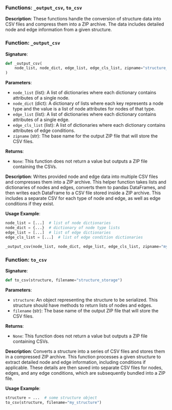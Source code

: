 
### Functions: `_output_csv`, `to_csv`

**Description**:
These functions handle the conversion of structure data into CSV files and compress them into a ZIP archive. The data includes detailed node and edge information from a given structure.

### Function: `_output_csv`

**Signature**:
```python
def _output_csv(
    node_list, node_dict, edge_list, edge_cls_list, zipname="structure_storage"
)
```

**Parameters**:
- `node_list` (list): A list of dictionaries where each dictionary contains attributes of a single node.
- `node_dict` (dict): A dictionary of lists where each key represents a node type and the value is a list of node attributes for nodes of that type.
- `edge_list` (list): A list of dictionaries where each dictionary contains attributes of a single edge.
- `edge_cls_list` (list): A list of dictionaries where each dictionary contains attributes of edge conditions.
- `zipname` (str): The base name for the output ZIP file that will store the CSV files.

**Returns**:
- `None`: This function does not return a value but outputs a ZIP file containing the CSVs.

**Description**:
Writes provided node and edge data into multiple CSV files and compresses them into a ZIP archive. This helper function takes lists and dictionaries of nodes and edges, converts them to pandas DataFrames, and then writes each DataFrame to a CSV file stored inside a ZIP archive. This includes a separate CSV for each type of node and edge, as well as edge conditions if they exist.

**Usage Example**:
```python
node_list = [...]  # list of node dictionaries
node_dict = {...}  # dictionary of node type lists
edge_list = [...]  # list of edge dictionaries
edge_cls_list = [...]  # list of edge condition dictionaries

_output_csv(node_list, node_dict, edge_list, edge_cls_list, zipname="my_structure")
```

### Function: `to_csv`

**Signature**:
```python
def to_csv(structure, filename="structure_storage")
```

**Parameters**:
- `structure`: An object representing the structure to be serialized. This structure should have methods to return lists of nodes and edges.
- `filename` (str): The base name of the output ZIP file that will store the CSV files.

**Returns**:
- `None`: This function does not return a value but outputs a ZIP file containing CSVs.

**Description**:
Converts a structure into a series of CSV files and stores them in a compressed ZIP archive. This function processes a given structure to extract detailed node and edge information, including conditions if applicable. These details are then saved into separate CSV files for nodes, edges, and any edge conditions, which are subsequently bundled into a ZIP file.

**Usage Example**:
```python
structure = ...  # some structure object
to_csv(structure, filename="my_structure")
```
